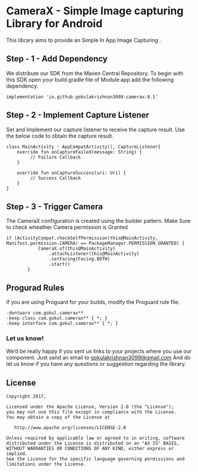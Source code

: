 # CameraX - Simple Image capturing Library for Android

This library aims to provide an Simple In App Image Capturing .

## Step - 1 - Add Dependency

We distribute our SDK from the Maven Central Repository. To begin with this SDK open your build.gradle file of Module:app add the following dependency.

```
implementation 'io.github.gokulakrishnan3099:camerax:0.1'
```
## Step - 2 - Implement Capture Listener
Set and Implement our capture listener to receive the capture result.
Use the below code to obtain the capture result.

```
class MainActivity : AppCompatActivity(), CaptureListener{
    override fun onCaptureFailed(message: String) {
         // Failure Callback
    }

    override fun onCaptureSuccess(uri: Uri) {
         // Success Callback
    }
}
```
## Step - 3 - Trigger Camera
The CameraX configuration is created using the builder pattern.
Make Sure to check wheather Camera permission is Granted

```
if (ActivityCompat.checkSelfPermission(this@MainActivity, Manifest.permission.CAMERA) == PackageManager.PERMISSION_GRANTED) {
            CameraX.of(this@MainActivity)
                .attachListener(this@MainActivity)
                .setFacing(Facing.BOTH)
                .start()
        }
```

## Progurad Rules

If you are using Proguard for your builds, modify the Proguard rule file:
```
-dontwarn com.gokul.camerax**
-keep class com.gokul.camerax** { *; }
-keep interface com.gokul.camerax** { *; }
```

### Let us know!

We’d be really happy if you sent us links to your projects where you use our component. Just send an email to gokulakrishnan3099@gmail.com And do let us know if you have any questions or suggestion regarding the library.

## License

    Copyright 2017, 

    Licensed under the Apache License, Version 2.0 (the "License");
    you may not use this file except in compliance with the License.
    You may obtain a copy of the License at

       http://www.apache.org/licenses/LICENSE-2.0

    Unless required by applicable law or agreed to in writing, software
    distributed under the License is distributed on an "AS IS" BASIS,
    WITHOUT WARRANTIES OR CONDITIONS OF ANY KIND, either express or implied.
    See the License for the specific language governing permissions and
    limitations under the License.


